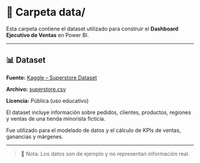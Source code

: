 # 📁 Carpeta data/

Esta carpeta contiene el dataset utilizado para construir el **Dashboard Ejecutivo de Ventas** en Power BI.

---

## 📊 Dataset

**Fuente:** [Kaggle – Superstore Dataset](https://www.kaggle.com/datasets/vivek468/superstore-dataset-final)

**Archivo:** [superstore.csv](https://github.com/nicolasosinaga/powerbi-projects/blob/main/proyecto-ventas/data/Superstore.csv)

**Licencia:** Pública (uso educativo)  

El dataset incluye información sobre pedidos, clientes, productos, regiones y ventas de una tienda minorista ficticia.  

Fue utilizado para el modelado de datos y el cálculo de KPIs de ventas, ganancias y márgenes.

---

> 📎 Nota: Los datos son de ejemplo y no representan información real.
